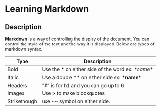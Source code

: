 # Learning Markdown

## Description

**Markdown** is a way of controlling the display of the document. You can control the style of the text and the way it is displayed. Below are types of markdown syntax.

Type | Description
------------ | -------------
Bold | Use the * on either side of the word ex: *\*name*\* 
Italic| Use a double ** on either side ex: \***name**\*
Headers|"#" is for h1 and you can go up to 6
Images| Use > to make blockquotes
Strikethough| use ~~ symbol on either side. 
